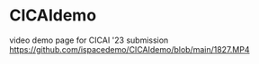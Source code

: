 # CICAIdemo
video demo page for CICAI '23 submission
https://github.com/ispacedemo/CICAIdemo/blob/main/1827.MP4
